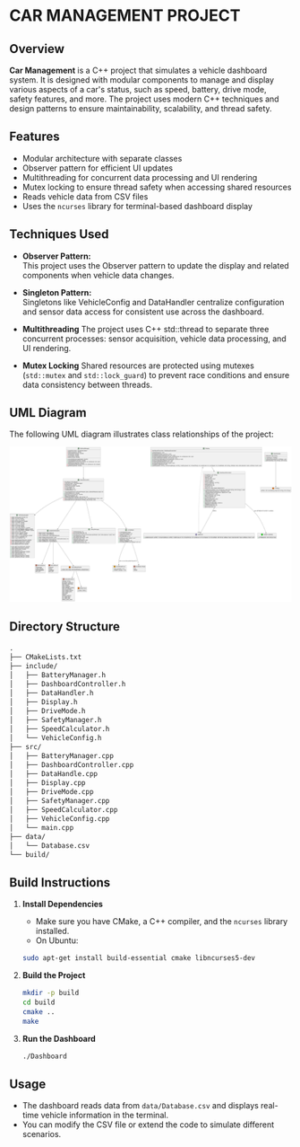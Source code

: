 # CAR MANAGEMENT PROJECT

## Overview

**Car Management** is a C++ project that simulates a vehicle dashboard system. It is designed with modular components to manage and display various aspects of a car's status, such as speed, battery, drive mode, safety features, and more. The project uses modern C++ techniques and design patterns to ensure maintainability, scalability, and thread safety.

## Features

- Modular architecture with separate classes
- Observer pattern for efficient UI updates
- Multithreading for concurrent data processing and UI rendering
- Mutex locking to ensure thread safety when accessing shared resources
- Reads vehicle data from CSV files
- Uses the `ncurses` library for terminal-based dashboard display

## Techniques Used

- **Observer Pattern:**  
  This project uses the Observer pattern to update the display and related components when vehicle data changes.

- **Singleton Pattern:**  
  Singletons like VehicleConfig and DataHandler centralize configuration and sensor data access for consistent use across the dashboard.

- **Multithreading**
  The project uses C++ std::thread to separate three concurrent processes: sensor acquisition, vehicle data processing, and UI rendering.
  
- **Mutex Locking**
  Shared resources are protected using mutexes (`std::mutex` and `std::lock_guard`) to prevent race conditions and ensure data consistency between threads.

## UML Diagram

The following UML diagram illustrates class relationships of the project:

![UML Diagram](Car-Management-UML.png)

## Directory Structure

  ```
  .
  ├── CMakeLists.txt
  ├── include/
  │   ├── BatteryManager.h
  │   ├── DashboardController.h
  │   ├── DataHandler.h
  │   ├── Display.h
  │   ├── DriveMode.h
  │   ├── SafetyManager.h
  │   ├── SpeedCalculator.h
  │   └── VehicleConfig.h
  ├── src/
  │   ├── BatteryManager.cpp
  │   ├── DashboardController.cpp
  │   ├── DataHandle.cpp
  │   ├── Display.cpp
  │   ├── DriveMode.cpp
  │   ├── SafetyManager.cpp
  │   ├── SpeedCalculator.cpp
  │   ├── VehicleConfig.cpp
  │   └── main.cpp
  ├── data/
  │   └── Database.csv
  └── build/
  ```

## Build Instructions

1. **Install Dependencies**
   - Make sure you have CMake, a C++ compiler, and the `ncurses` library installed.
   - On Ubuntu:  
   ```sh
   sudo apt-get install build-essential cmake libncurses5-dev
   ```

2. **Build the Project**
   ```sh
   mkdir -p build
   cd build
   cmake ..
   make
   ```

3. **Run the Dashboard**
   ```sh
   ./Dashboard
   ```

## Usage

- The dashboard reads data from `data/Database.csv` and displays real-time vehicle information in the terminal.
- You can modify the CSV file or extend the code to simulate different scenarios.
